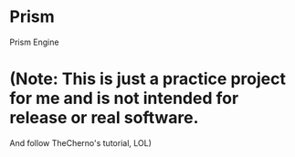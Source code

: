 # Prism
Prism Engine

# (Note: This is just a practice project for me and is not intended for release or real software.
And follow TheCherno's tutorial, LOL)

